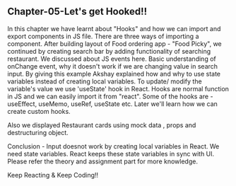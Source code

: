 ## Chapter-05-Let's get Hooked!!

In this chapter we have learnt about "Hooks" and how we can import and export components in JS file. There are three ways of importing a component. After building layout of Food ordering app - "Food Picky", we continued by creating search bar by adding functionality of searching restaurant. We discussed about JS events here. Basic understanding of onChange event, why it doesn't work if we are changing value in search input. By giving this example Akshay explained how and why to use state variables instead of creating local variables. To update/ modify the variable's value we use 'useState' hook in React. Hooks are normal function in JS and we can easily import it from "react". Some of the hooks are - useEffect, useMemo, useRef, useState etc. Later we'll learn how we can create custom hooks.

Also we displayed Restaurant cards using mock data , props and destructuring object.

Conclusion - Input doesnot work by creating local variables in React. We need state variables. React keeps these state variables in sync with UI. Please refer the theory and assignment part for more knowledge.

Keep Reacting & Keep Coding!!